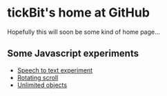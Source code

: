 # tickBit's home at GitHub

Hopefully this will soon be some kind of home page...

## Some Javascript experiments

- [Speech to text experiment](https://tickBit.github.io/s2t)
- [Rotating scroll](https://tickBit.github.io/scroll)
- [Unlimited objects](https://tickBit.github.io/unlimited)
